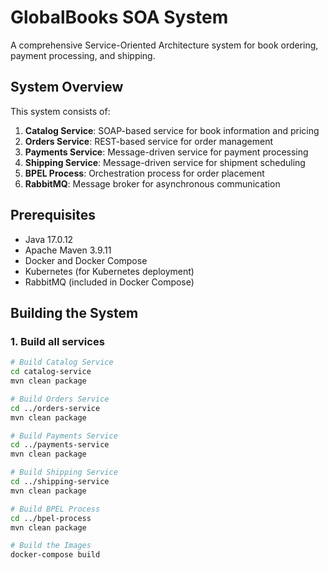 # GlobalBooks SOA System

A comprehensive Service-Oriented Architecture system for book ordering, payment processing, and shipping.

## System Overview

This system consists of:
1. **Catalog Service**: SOAP-based service for book information and pricing
2. **Orders Service**: REST-based service for order management
3. **Payments Service**: Message-driven service for payment processing
4. **Shipping Service**: Message-driven service for shipment scheduling
5. **BPEL Process**: Orchestration process for order placement
6. **RabbitMQ**: Message broker for asynchronous communication

## Prerequisites

- Java 17.0.12
- Apache Maven 3.9.11
- Docker and Docker Compose
- Kubernetes (for Kubernetes deployment)
- RabbitMQ (included in Docker Compose)

## Building the System

### 1. Build all services

```bash
# Build Catalog Service
cd catalog-service
mvn clean package

# Build Orders Service
cd ../orders-service
mvn clean package

# Build Payments Service
cd ../payments-service
mvn clean package

# Build Shipping Service
cd ../shipping-service
mvn clean package

# Build BPEL Process
cd ../bpel-process
mvn clean package

# Build the Images
docker-compose build

